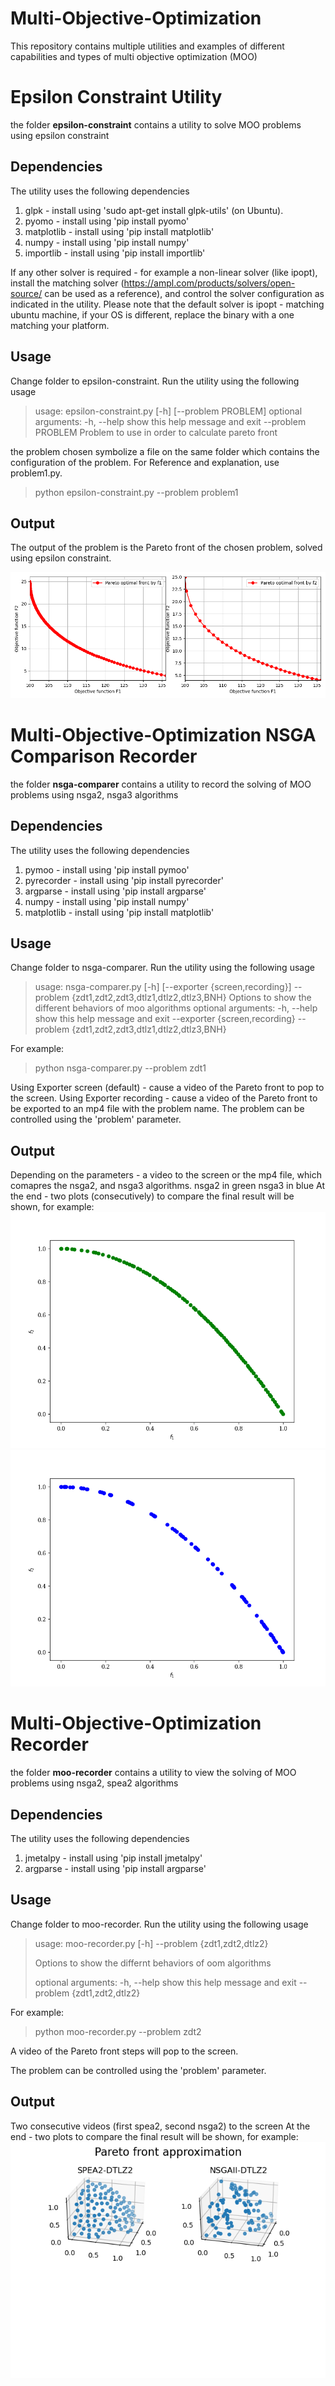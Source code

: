 # Multi-Objective-Optimization

This repository contains multiple utilities and examples of different capabilities and types of multi objective optimization (MOO)

# Epsilon Constraint Utility

the folder **epsilon-constraint** contains a utility to solve MOO problems using epsilon constraint

## Dependencies

The utility uses the following dependencies

1. glpk - install using 'sudo apt-get install glpk-utils' (on Ubuntu).
2. pyomo - install using 'pip install pyomo'
3. matplotlib - install using 'pip install matplotlib'
4. numpy - install using 'pip install numpy'
5. importlib - install using 'pip install importlib'

If any other solver is required - for example a non-linear solver (like ipopt),
install the matching solver (https://ampl.com/products/solvers/open-source/ can be used as a reference), and control the solver configuration as indicated in the utility.
Please note that the default solver is ipopt - matching ubuntu machine, if your OS is different, replace the binary with a one matching your platform.

## Usage

Change folder to epsilon-constraint.
Run the utility using the following usage

> usage: epsilon-constraint.py [-h] [--problem PROBLEM]
> optional arguments:
> -h, --help show this help message and exit
> --problem PROBLEM Problem to use in order to calculate pareto front

the problem chosen symbolize a file on the same folder which contains the configuration of the problem.
For Reference and explanation, use problem1.py.

> python epsilon-constraint.py --problem problem1

## Output

The output of the problem is the Pareto front of the chosen problem, solved using epsilon constraint.

![epsilon-constraint output example](/epsilon-constraint-example.png)

# Multi-Objective-Optimization NSGA Comparison Recorder

the folder **nsga-comparer** contains a utility to record the solving of MOO problems using nsga2, nsga3 algorithms

## Dependencies

The utility uses the following dependencies

1. pymoo - install using 'pip install pymoo'
2. pyrecorder - install using 'pip install pyrecorder'
3. argparse - install using 'pip install argparse'
4. numpy - install using 'pip install numpy'
5. matplotlib - install using 'pip install matplotlib'

## Usage

Change folder to nsga-comparer.
Run the utility using the following usage

> usage: nsga-comparer.py [-h] [--exporter {screen,recording}] --problem
> {zdt1,zdt2,zdt3,dtlz1,dtlz2,dtlz3,BNH}
> Options to show the different behaviors of moo algorithms
> optional arguments:
> -h, --help show this help message and exit
> --exporter {screen,recording}
> --problem {zdt1,zdt2,zdt3,dtlz1,dtlz2,dtlz3,BNH}

For example:

> python nsga-comparer.py --problem zdt1

Using Exporter screen (default) - cause a video of the Pareto front to pop to the screen.
Using Exporter recording - cause a video of the Pareto front to be exported to an mp4 file with the problem name.
The problem can be controlled using the 'problem' parameter.

## Output

Depending on the parameters - a video to the screen or the mp4 file, which comapres the nsga2, and nsga3 algorithms.
nsga2 in green
nsga3 in blue
At the end - two plots (consecutively) to compare the final result will be shown, for example:
![nsga2 output example](/nsga-comparer-nsga2-example.png)
![nsga3 output example](/nsga-comparer-nsga3-example.png)

# Multi-Objective-Optimization Recorder

the folder **moo-recorder** contains a utility to view the solving of MOO problems using nsga2, spea2 algorithms

## Dependencies

The utility uses the following dependencies

1. jmetalpy - install using 'pip install jmetalpy'
2. argparse - install using 'pip install argparse'

## Usage

Change folder to moo-recorder.
Run the utility using the following usage

> usage: moo-recorder.py [-h] --problem {zdt1,zdt2,dtlz2}
>
> Options to show the differnt behaviors of oom algorithms
>
> optional arguments:
> -h, --help show this help message and exit
> --problem {zdt1,zdt2,dtlz2}

For example:

> python moo-recorder.py --problem zdt2

A video of the Pareto front steps will pop to the screen.

The problem can be controlled using the 'problem' parameter.

## Output

Two consecutive videos (first spea2, second nsga2) to the screen
At the end - two plots to compare the final result will be shown, for example:
![moo-recorder output example](/moo-recorder-example.png)
